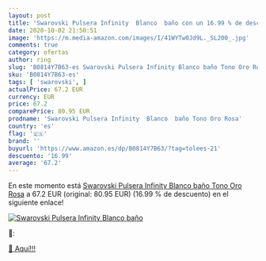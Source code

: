 ```yaml
---
layout: post
title: 'Swarovski Pulsera Infinity  Blanco  baño con un 16.99 % de descuento'
date: 2020-10-02 21:50:51
image: 'https://m.media-amazon.com/images/I/41WYTw0Jd9L._SL200_.jpg'
comments: true
category: ofertas
author: ring
slug: 'B0814Y7B63-es Swarovski Pulsera Infinity Blanco baño Tono Oro Rosa'
sku: 'B0814Y7B63-es'
tags: [ 'swarovski', ]
actualPrice: 67.2 EUR
currency: EUR
price: 67.2
comparePrice: 80.95 EUR
prodname: 'Swarovski Pulsera Infinity  Blanco  baño Tono Oro Rosa'
country: 'es'
flag: '🇪🇸'
brand: ''
buyurl: 'https://www.amazon.es/dp/B0814Y7B63/?tag=tolees-21'
descuento: '16.99'
average: '67.2'
---
```


En este momento está [Swarovski Pulsera Infinity  Blanco  baño Tono Oro Rosa](https://www.amazon.es/dp/B0814Y7B63/?tag=tolees-21) a 67.2 EUR (original: 80.95 EUR) (16.99 %  de descuento) en el siguiente enlace!

[![Swarovski Pulsera Infinity  Blanco  baño](https://m.media-amazon.com/images/I/41WYTw0Jd9L._SL200_.jpg)](https://www.amazon.es/dp/B0814Y7B63/?tag=tolees-21)

🔎:


[🛒 Aquí!!!](https://www.amazon.es/dp/B0814Y7B63/?tag=tolees-21)
